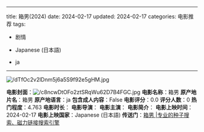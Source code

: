 
---
title: 箱男(2024)
date: 2024-02-17
updated: 2024-02-17
categories: 电影推荐
tags:

- 剧情

- Japanese (日本語)
- ja
---

<img src="https://image.tmdb.org/t/p/original/dTfOc2v2lDnm5j6a5S9f92e5gHM.jpg" alt="/dTfOc2v2lDnm5j6a5S9f92e5gHM.jpg" title="/dTfOc2v2lDnm5j6a5S9f92e5gHM.jpg">

**电影封面**：<img src="https://image.tmdb.org/t/p/w200/c8ncwDtOFo2ztSRqWu62D7B4FGC.jpg" alt="/c8ncwDtOFo2ztSRqWu62D7B4FGC.jpg" title="/c8ncwDtOFo2ztSRqWu62D7B4FGC.jpg">
**电影名称**：箱男
**原产地片名**：箱男
**原产地语言**：ja
**包含成人内容**：False
**电影评分**：0.0
**评分人数**：0
**热门程度**：4.763
**电影时长**：
**电影导演**：
**电影主演**：
**电影简介**：
**电影上映时间**：2024-02-17
**电影上映国家**：Japanese (日本語)
**传送门**：[箱男 |专业的种子搜索、磁力链接搜索引擎](https://movie.amd794.com:2083/?search=%E7%AE%B1%E7%94%B7&ordering=&mode=match_phrase&page_size=10&page=1)

